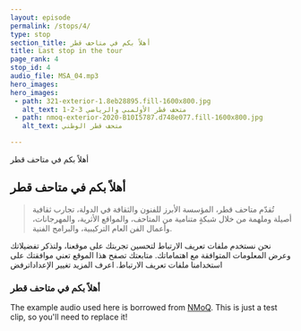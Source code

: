 ```yaml
---
layout: episode
permalink: /stops/4/
type: stop
section_title: أهلاً بكم في متاحف قطر
title: Last stop in the tour
page_rank: 4
stop_id: 4
audio_file: MSA_04.mp3
hero_images:
hero_images:
 - path: 321-exterior-1.8eb28895.fill-1600x800.jpg
   alt_text: 1-2-3 متحف قطر الأولمبي والرياضي
 - path: nmoq-exterior-2020-B10I5787.d748e077.fill-1600x800.jpg
   alt_text: متحف قطر الوطني

---
```


أهلاً بكم في متاحف قطر


## أهلاً بكم في متاحف قطر


> تُقدّم متاحف قطر، المؤسسة الأبرز للفنون والثقافة في الدولة، تجارب ثقافية أصيلة وملهمة من خلال شبكةٍ متنامية من المتاحف، والمواقع الأثرية، والمهرجانات، وأعمال الفن العام التركيبية، والبرامج الفنية.


نحن نستخدم ملفات تعريف الارتباط لتحسين تجربتك على موقعنا، ولتذكر تفضيلاتك وعرض المعلومات المتوافقة مع اهتماماتك. متابعتك تصفح هذا الموقع تعني موافقتك على استخدامنا ملفات تعريف الارتباط.
اعرف المزيد تغيير الإعداداترفض

### أهلاً بكم في متاحف قطر



The example audio used here is borrowed from [NMoQ](https://nmoq.org.qa/). This is just a test clip, so you'll need to replace it!

